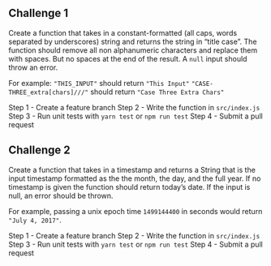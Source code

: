 ## Challenge 1
Create a function that takes in a constant-formatted (all caps, 
words separated by underscores) string and returns the string 
in “title case”. The function should remove all non alphanumeric
characters and replace them with spaces. But no spaces at the end
of the result. A `null` input should throw an error.

For example:
`"THIS_INPUT"` should return `"This Input"`
`"CASE-THREE_extra[chars]///"` should return `"Case Three Extra Chars"`


Step 1 - Create a feature branch
Step 2 - Write the function in `src/index.js`
Step 3 - Run unit tests with `yarn test` or `npm run test`
Step 4 - Submit a pull request


## Challenge 2
Create a function that takes in a timestamp and returns a String 
that is the input timestamp formatted as the the month, the day,
and the full year. If no timestamp is given the function
should return today’s date. If the input is null, an error should be
thrown.

For example, passing a unix epoch time `1499144400` in seconds
would return `"July 4, 2017"`. 

Step 1 - Create a feature branch
Step 2 - Write the function in `src/index.js`
Step 3 - Run unit tests with `yarn test` or `npm run test`
Step 4 - Submit a pull request

